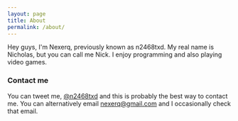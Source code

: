 ```yaml
---
layout: page
title: About
permalink: /about/
---
```


Hey guys, I'm Nexerq, previously known as n2468txd. My real name is Nicholas, but you can call me Nick. I enjoy programming and also playing video games.

### Contact me

You can tweet me, [@n2468txd](http://twitter.com/n2468txd) and this is probably the best way to contact me. You can alternatively email [nexerq@gmail.com](mailto:nexerq@gmail.com) and I occasionally check that email.
